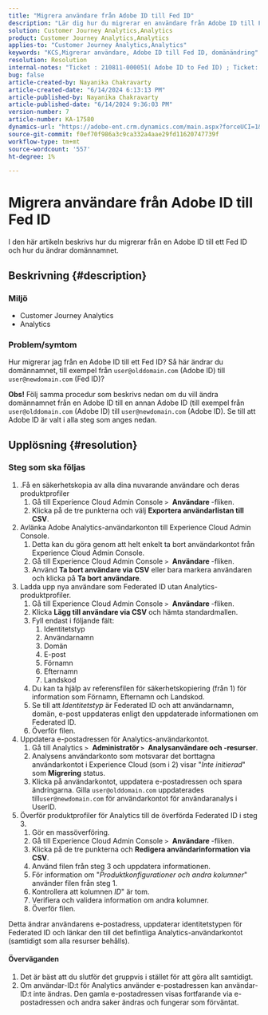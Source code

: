 ```yaml
---
title: "Migrera användare från Adobe ID till Fed ID"
description: "Lär dig hur du migrerar en användare från Adobe ID till Fed ID och även ändrar domännamnet."
solution: Customer Journey Analytics,Analytics
product: Customer Journey Analytics,Analytics
applies-to: "Customer Journey Analytics,Analytics"
keywords: "KCS,Migrerar användare, Adobe ID till Fed ID, domänändring"
resolution: Resolution
internal-notes: "Ticket : 210811-000051( Adobe ID to Fed ID) ; Ticket: 210916-000306 (Adobe ID to Adobe ID)"
bug: false
article-created-by: Nayanika Chakravarty
article-created-date: "6/14/2024 6:13:13 PM"
article-published-by: Nayanika Chakravarty
article-published-date: "6/14/2024 9:36:03 PM"
version-number: 7
article-number: KA-17580
dynamics-url: "https://adobe-ent.crm.dynamics.com/main.aspx?forceUCI=1&pagetype=entityrecord&etn=knowledgearticle&id=ffaeb4be-792a-ef11-840b-6045bd006704"
source-git-commit: f0ef70f986a3c9ca332a4aae29fd11620747739f
workflow-type: tm+mt
source-wordcount: '557'
ht-degree: 1%

---
```


# Migrera användare från Adobe ID till Fed ID


I den här artikeln beskrivs hur du migrerar från en Adobe ID till ett Fed ID och hur du ändrar domännamnet.

## Beskrivning {#description}


### <b>Miljö</b>

- Customer Journey Analytics
- Analytics 




### <b>Problem/symtom</b>

Hur migrerar jag från en Adobe ID till ett Fed ID? Så här ändrar du domännamnet, till exempel från `user@olddomain.com` (Adobe ID) till `user@newdomain.com` (Fed ID)?

<b>Obs!</b> Följ samma procedur som beskrivs nedan om du vill ändra domännamnet från en Adobe ID till en annan Adobe ID (till exempel från `user@olddomain.com` (Adobe ID) till `user@newdomain.com` (Adobe ID). Se till att Adobe ID är valt i alla steg som anges nedan.


## Upplösning {#resolution}


### <b>Steg som ska följas</b>

1. .Få en säkerhetskopia av alla dina nuvarande användare och deras produktprofiler
   1. Gå till Experience Cloud Admin Console `>`  <b>Användare </b>-fliken.
   2. Klicka på de tre punkterna och välj <b>Exportera användarlistan till CSV</b>.
2. Avlänka Adobe Analytics-användarkonton till Experience Cloud Admin Console.
   1. Detta kan du göra genom att helt enkelt ta bort användarkontot från Experience Cloud Admin Console.
   2. Gå till Experience Cloud Admin Console `>`  <b>Användare </b>-fliken.
   3. Använd <b>Ta bort användare via CSV</b> eller bara markera användaren och klicka på <b>Ta bort användare</b>.
3. Ladda upp nya användare som Federated ID utan Analytics-produktprofiler.
   1. Gå till Experience Cloud Admin Console `>`  <b>Användare </b>-fliken.
   2. Klicka <b>Lägg till användare via CSV</b> och hämta standardmallen.
   3. Fyll endast i följande fält:
      1. Identitetstyp
      2. Användarnamn
      3. Domän
      4. E-post
      5. Förnamn
      6. Efternamn
      7. Landskod
   4. Du kan ta hjälp av referensfilen för säkerhetskopiering (från 1) för information som Förnamn, Efternamn och Landskod.
   5. Se till att *Identitetstyp* är Federated ID och att användarnamn, domän, e-post uppdateras enligt den uppdaterade informationen om Federated ID.
   6. Överför filen.
4. Uppdatera e-postadressen för Analytics-användarkontot.
   1. Gå till Analytics `>`  <b>Administratör `>` </b> <b>Analysanvändare och -resurser</b>.
   2. Analysens användarkonto som motsvarar det borttagna användarkontot i Experience Cloud (som i 2) visar &quot;*Inte initierad*&quot; som <b>Migrering</b> status.
   3. Klicka på användarkontot, uppdatera e-postadressen och spara ändringarna. Gilla `user@olddomain.com` uppdaterades till`user@newdomain.com` för användarkontot för användaranalys i UserID.
5. Överför produktprofiler för Analytics till de överförda Federated ID i steg 3.
   1. Gör en massöverföring.
   2. Gå till Experience Cloud Admin Console `>`  <b>Användare </b>-fliken.
   3. Klicka på de tre punkterna och <b>Redigera användarinformation via CSV</b>.
   4. Använd filen från steg 3 och uppdatera informationen.
   5. För information om &quot;*Produktkonfigurationer och andra kolumner*&quot; använder filen från steg 1.
   6. Kontrollera att kolumnen *ID*&quot; är tom.
   7. Verifiera och validera information om andra kolumner.
   8. Överför filen.


Detta ändrar användarens e-postadress, uppdaterar identitetstypen för Federated ID och länkar den till det befintliga Analytics-användarkontot (samtidigt som alla resurser behålls).

#### Överväganden

1. Det är bäst att du slutför det gruppvis i stället för att göra allt samtidigt.
2. Om användar-ID:t för Analytics använder e-postadressen kan användar-ID:t inte ändras. Den gamla e-postadressen visas fortfarande via e-postadressen och andra saker ändras och fungerar som förväntat.

